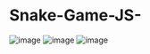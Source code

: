 # Snake-Game-JS-

![image](https://github.com/kunal7216/Snake-Game-JS-/assets/112888767/700970e8-8ee6-4e5d-9c6a-d99d7a0d6308)
![image](https://github.com/kunal7216/Snake-Game-JS-/assets/112888767/6e3d7c85-ac0c-44d5-8a97-ab3f2b9a1a0d)
![image](https://github.com/kunal7216/Snake-Game-JS-/assets/112888767/1524eaf4-f47c-4cd7-bc4d-5ae4a61a33ce)
